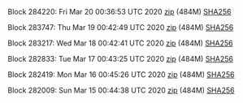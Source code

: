 Block 284220: Fri Mar 20 00:36:53 UTC 2020 [zip](https://dash-bootstrap.ams3.digitaloceanspaces.com/testnet/2020-03-20/bootstrap.dat.zip) (484M) [SHA256](https://dash-bootstrap.ams3.digitaloceanspaces.com/testnet/2020-03-20/sha256.txt)

Block 283747: Thu Mar 19 00:42:49 UTC 2020 [zip](https://dash-bootstrap.ams3.digitaloceanspaces.com/testnet/2020-03-19/bootstrap.dat.zip) (484M) [SHA256](https://dash-bootstrap.ams3.digitaloceanspaces.com/testnet/2020-03-19/sha256.txt)

Block 283217: Wed Mar 18 00:42:41 UTC 2020 [zip](https://dash-bootstrap.ams3.digitaloceanspaces.com/testnet/2020-03-18/bootstrap.dat.zip) (484M) [SHA256](https://dash-bootstrap.ams3.digitaloceanspaces.com/testnet/2020-03-18/sha256.txt)

Block 282833: Tue Mar 17 00:43:25 UTC 2020 [zip](https://dash-bootstrap.ams3.digitaloceanspaces.com/testnet/2020-03-17/bootstrap.dat.zip) (484M) [SHA256](https://dash-bootstrap.ams3.digitaloceanspaces.com/testnet/2020-03-17/sha256.txt)

Block 282419: Mon Mar 16 00:45:26 UTC 2020 [zip](https://dash-bootstrap.ams3.digitaloceanspaces.com/testnet/2020-03-16/bootstrap.dat.zip) (484M) [SHA256](https://dash-bootstrap.ams3.digitaloceanspaces.com/testnet/2020-03-16/sha256.txt)

Block 282009: Sun Mar 15 00:44:38 UTC 2020 [zip](https://dash-bootstrap.ams3.digitaloceanspaces.com/testnet/2020-03-15/bootstrap.dat.zip) (484M) [SHA256](https://dash-bootstrap.ams3.digitaloceanspaces.com/testnet/2020-03-15/sha256.txt)
